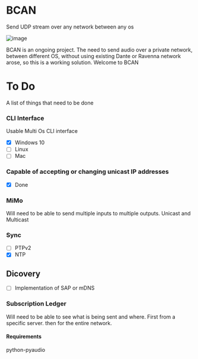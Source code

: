 # BCAN
Send UDP stream over any network between any os

![image](https://user-images.githubusercontent.com/21957617/206717972-94a0e5f4-df21-4798-85d8-a3a9f745b81a.png)

BCAN is an ongoing project.
The need to send audio over a private network, between different OS, without using existing Dante or Ravenna network arose, so this is a working solution. 
Welcome to BCAN

# To Do

A list of things that need to be done 

### CLI Interface
Usable Multi Os CLI interface 
- [x] Windows 10
- [ ] Linux
- [ ] Mac

### Capable of accepting or changing unicast IP addresses
- [x] Done

### MiMo
Will need to be able to send multiple inputs to multiple outputs.
Unicast and Multicast

### Sync
- [ ] PTPv2
- [x] NTP

## Dicovery

- [ ] Implementation of SAP or mDNS

### Subscription Ledger
Will need to be able to see what is being sent and where.
First from a specific server. then for the entire network.


#### Requirements
python-pyaudio
